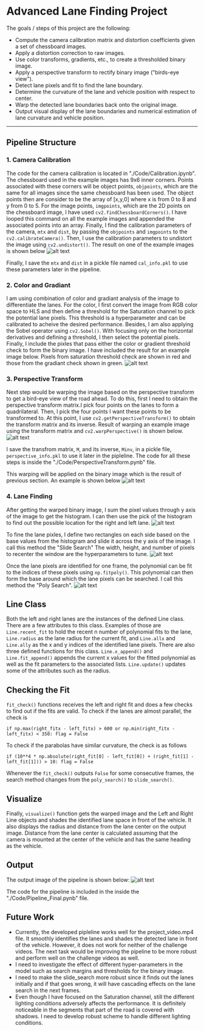 
# Advanced Lane Finding Project

The goals / steps of this project are the following:

* Compute the camera calibration matrix and distortion coefficients given a set of chessboard images.
* Apply a distortion correction to raw images.
* Use color transforms, gradients, etc., to create a thresholded binary image.
* Apply a perspective transform to rectify binary image ("birds-eye view").
* Detect lane pixels and fit to find the lane boundary.
* Determine the curvature of the lane and vehicle position with respect to center.
* Warp the detected lane boundaries back onto the original image.
* Output visual display of the lane boundaries and numerical estimation of lane curvature and vehicle position.

[//]: # (Image References)

[image1]: ./Report/camera_cal_02.png "Undistorted"
[image2]: ./Report/color_and_gradiant.png "ColorGradiant"
[image3]: ./Report/perspective.png "Perspective"
[image4]: ./Report/warped_binary.png "WarpedBinary"
[image5]: ./Report/histogram.png "Histogram"
[image6]: ./Report/slide_search.png "SlideSearch"
[image7]: ./Report/poly_search.png "PolySearch"
[image8]: ./Report/output.png "Output"




---
## Pipeline Structure
### 1. Camera Calibration 
The code for the camera calibration is located in "./Code/Calibration.ipynb". The chessboard used in the example images has 9x6 inner corners. Points associated with these corners will be object points, `objpoints`, which are the same for all images since the same chessboard has been used. The object points then are consider to be the array of [x,y,0] where x is from 0 to 8 and y from 0 to 5. 
For the image points, `imgpoints`, which are the 2D points on the chessboard image, I have used `cv2.findChessboardCorners()`. I have looped this command on all the example images and appended the associated points into an array. 
Finally, I find the calibration parameters of the camera, `mtx` and `dist`, by passing the `objpoints` and `imgpoints` to the `cv2.calibrateCamera()`. Then, I use the calibration parameters to undistort the image using `cv2.undistort()`. The result on one of the example images is shown below
![alt text][image1]

Finally, I save the `mtx` and `dist` in a pickle file named `cal_info.pkl` to use these parameters later in the pipeline.

### 2. Color and Gradiant 
I am using combination of color and gradiant analysis of the image to differentiate the lanes. For the color, I first convert the image from RGB color space to HLS and then define a threshold for the Saturation channel to pick the potential lane pixels. This threshold is a hyperparameter and can be calibrated to acheive the desired performance. Besides, I am also applying the Sobel operator using `cv2.Sobel()`. With focusing only on the horizontal derivatives and defining a threshold, I then select the potential pixels. Finally, I include the pixles that pass either the color or gradient threshold check to form the binary image. I have included the result for an example image below. Pixels from saturation threshold check are shown in red and those from the gradiant check shown in green.
![alt text][image2]

### 3. Perspective Transform
Next step would be warping the image based on the perspective transform to get a bird-eye view of the road ahead. To do this, first I need to obtain the perspective transform matrix.I pick four points on the lanes to form a quadrilateral. Then, I pick the four points I want these points to be transformed to. At this point, I use `cv2.getPerspectiveTransform()` to obtain the transform matrix and its inverse. Result of warping an example image using the transform matrix and `cv2.warpPerspective()` is shown below.
![alt text][image3]

I save the transfrom matrix, `M`, and its inverse, `Minv`, in a pickle file, `perspective_info.pkl` to use it later in the pipleline. The code for all these steps is inside the "./Code/PerspectiveTransform.pynb" file.

This warping will be applied on the binary image which is the result of previous section. An example is shown below
![alt text][image4]

### 4. Lane Finding
After getting the warped binary image, I sum the pixel values through y axis of the image to get the histogram. I can then use the pick of the histogram to find out the possible location for the right and left lane. 
![alt text][image5]

To fine the lane pixles, I define two rectangles on each side based on the base values from the histogram and slide it across the y axis of the image. I call this method the "Slide Search" The width, height, and number of pixels to recenter the window are the hyperparameters to tune. 
![alt text][image6]

Once the lane pixels are identified for one frame, the polynomial can be fit to the indices of these pixels using `np.fitpoly()`. This polynomial can then form the base around which the lane pixels can be searched. I call this method the "Poly Search".
![alt text][image7]

## Line Class
Both the left and right lanes are the instances of the defined Line class. There are a few attributes to this class. Examples of those are `Line.recent_fit` to hold the recent n number of polynomial fits to the lane, `Line.radius` as the lane radius for the current fit, and `Line.allx` and `Line.ally` as the x and y indices of the identified lane pixels. 
There are also three defined functions for this class. `Line.x_append()` and `Line.fit_append()` appends the current x values for the fitted polynomial as well as the fit parameters to the associated lists. `Line.update()` updates some of the attributes such as the radius. 

## Checking the Fit
`fit_check()` functions receives the left and right fit and does a few checks to find out if the fits are valid. To check if the lanes are almost parallel, the check is 

`if np.max(right_fitx - left_fitx) > 600 or np.min(right_fitx - left_fitx) < 350:
    flag = False`

To check if the parabolas have similar curvature, the check is as follows 

`if (10**4 * np.absolute(right_fit[0] - left_fit[0]) + (right_fit[1] - left_fit[1])) > 10:
     flag = False`
     
Whenever the `fit_check()` outputs `False` for some consecutive frames, the search method changes from the `poly_search()` to `slide_search()`.
     
## Visualize
Finally, `visualize()` function gets the warped image and the Left and Right Line objects and shades the identified lane space in front of the vehicle. It also displays the radius and distance from the lane center on the output image. Distance from the lane center is calculated assuming that the camera is mounted at the center of the vehicle and has the same heading as the vehicle. 

## Output
The output image of the pipeline is shown below:
![alt text][image8]

The code for the pipeline is included in the inside the "./Code/Pipeline_Final.pynb" file.

## Future Work
* Currently, the developed pipleline works well for the project_video.mp4 file. It smoothly identifies the lanes and shades the detected lane in front of the vehicle. However, it does not work for neither of the challenge videos. The next task would be improving the pipeline to be more robust and perform well on the challenge videos as well.
* I need to investigate the effect of different hyper-parameters in the model such as search margins and thresholds for the binary image.
* I need to make the slide_search more robust since it finds out the lanes initially and if that goes wrong, it will have cascading effects on the lane search in the next frames.
* Even though I have focused on the Saturation channel, still the different lighting conditions adversely affects the performance. It is definitely noticeable in the segments that part of the road is covered with shadows. I need to develop robust scheme to handle different lighting conditions. 